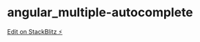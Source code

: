 # angular_multiple-autocomplete

[Edit on StackBlitz ⚡️](https://stackblitz.com/edit/multiple-autocomplete-wbkm2z)